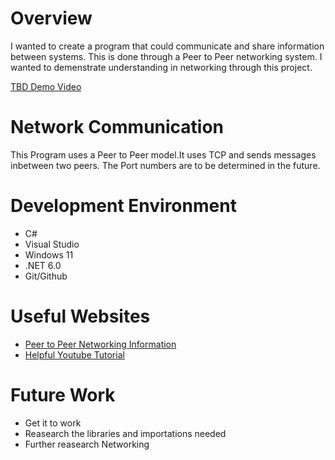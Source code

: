 # Overview

I wanted to create a program that could communicate and share information between systems. This is done through a Peer to Peer networking system.
I wanted to demenstrate understanding in networking through this project.


[TBD Demo Video](http://youtube.link.goes.here)

# Network Communication

This Program uses a Peer to Peer model.It uses TCP and sends messages inbetween two peers. The Port numbers are to be determined in the future.


# Development Environment

* C#
* Visual Studio
* Windows 11
* .NET 6.0
* Git/Github


# Useful Websites

* [Peer to Peer Networking Information](https://www.tutorialspoint.com/Peer-to-Peer-Computing)
* [Helpful Youtube Tutorial](https://www.youtube.com/playlist?list=PLXLkA7FAishqVUZC1H_WeXND0RqcM4r4O)

# Future Work

* Get it to work
* Reasearch the libraries and importations needed
* Further reasearch Networking